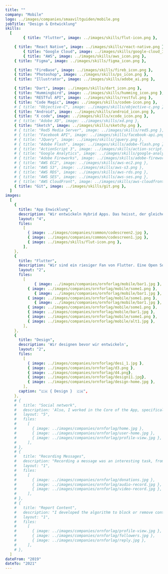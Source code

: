 ```yaml
---
title: ""
company: "Mobile"
logo: ../images/companies/smaaviltguiden/mobile.png
jobTitle: "Design & Entwicklung"
skills:
  [
        { title: "Flutter", image: ../images/skills/flut-icon.png },

    { title: "React Native", image: ../images/skills/react-native.png },
        { title: "Google Cloud", image: ../images/skills/google-cloud_Icon.png },
        { title: "AWS", image: ../images/skills/aws_icon.png },
    { title: "Figma", image: ../images/skills/figma_icon.png },

    { title: "FireBase", image: ../images/skills/fireb_icon.png },
    { title: "Photoshop", image: ../images/skills/ps_icon.png },
    { title: "Illustrator", image: ../images/skills/adobe_ai.png },

    { title: "Dart", image: ../images/skills/dart_icon.png },
    { title: "Hummingbird", image: ../images/skills/humming_icon.png },
    { title: "RESTful API", image: ../images/skills/restful.png },
    { title: "Code Magic", image: ../images/skills/codem-icon.png },
    # { title: "Objective-C", image: ../images/skills/objective-c.png },
    { title: "Android", image: ../images/skills/android_icon.png },
    { title: "X code", image: ../images/skills/xcode_icon.png },
    # { title: "Adobe XD", image: ../images/skills/xd.png },
    { title: "Sketch", image: ../images/skills/sketchy.png },
    # { title: "Red5 Media Server", image: ../images/skills/red5.png },
    # { title: "Facebook API", image: ../images/skills/facebook-api.png },
    # { title: "JQuery", image: ../images/skills/jquery.png },
    # { title: "Adobe Flash", image: ../images/skills/adobe-flash.png },
    # { title: "ActionScript 3", image: ../images/skills/action-script.png },
    # { title: "Google Analytics", image: ../images/skills/google-analytics.png },
    # { title: "Adobe Fireworks", image: ../images/skills/adobe-firework.png },
    # { title: "AWS EC2", image: ../images/skills/aws-ec2.png },
    # { title: "AWS S3", image: ../images/skills/aws-s3.png },
    # { title: "AWS RDS", image: ../images/skills/aws-rds.png },
    # { title: "AWS SES", image: ../images/skills/aws-ses.png },
    # { title: "AWS CloudFront", image: ../images/skills/aws-cloudfront.png },
    { title: "Git", image: ../images/skills/git.png },
  ]
images:
  [
    {
      title: "App Enwicklung",
      description: "Wir entwickeln Hybrid Apps. Das heisst, der gleiche Code wird für IoS und Android benutzt. Dadurch sparen wir Zeit und Geld.",
      layout: "4",
      files:
        [
          { image: ../images/companies/common/codescreen2.jpg },
          { image: ../images/companies/common/codescreen1.jpg },
          { image: ../images/skills/flut-icon.png },
        ],
    },
    {
      title: "Flutter",
      description: "Wir sind ein riesiger Fan von Flutter. Eine Open Source Geschichte von Google",
      layout: "2",
      files:
        [
             { image: ../images/companies/ornforlag/mobile/bar1.jpg },
          { image: ../images/companies/ornforlag/mobile/some1.png },
             { image: ../images/companies/ornforlag/mobile/bar1.jpg },
          { image: ../images/companies/ornforlag/mobile/some1.png },
             { image: ../images/companies/ornforlag/mobile/bar1.jpg },
          { image: ../images/companies/ornforlag/mobile/some1.png },
          { image: ../images/companies/ornforlag/mobile/bar1.jpg },
          { image: ../images/companies/ornforlag/mobile/some1.png },
          { image: ../images/companies/ornforlag/mobile/alt1.jpg },
        ],
    },
    {
      title: "Design",
      description: 'Wir designen bevor wir entwickeln',
      layout: "2",
      files:
        [
          { image: ../images/companies/ornforlag/desi_1.jpg },
          { image: ../images/companies/ornforlag/d3.png },
          { image: ../images/companies/ornforlag/d4.png},
          { image: ../images/companies/ornforlag/design11.jpg},
          { image: ../images/companies/ornforlag/design-home.jpg },
        ],
      caption: "🇨🇭 { Design }  🇨🇭",
    },
    # {
    #   title: "Social network",
    #   description: 'Also, I worked in the Core of the App, specifically in the sections of feed of posts, show publications of users, I implemented the API''s of Facebook, Youtube and Twitter to upload the messages "Video, audio or Text" to those platforms.',
    #   layout: "5",
    #   files:
    #     [
    #       { image: ../images/companies/ornforlag/home.jpg },
    #       { image: ../images/companies/ornforlag/user-home.jpg },
    #       { image: ../images/companies/ornforlag/profile-view.jpg },
    #     ],
    # },
    # {
    #   title: "Recording Messages",
    #   description: "Recording a message was an interesting task, from the desktop version the streaming was sent directly to Red5 Media Server.",
    #   layout: "1",
    #   files:
    #     [
    #       { image: ../images/companies/ornforlag/donations.jpg },
    #       { image: ../images/companies/ornforlag/audio-record.jpg },
    #       { image: ../images/companies/ornforlag/video-record.jpg },
    #     ],
    # },
    # {
    #   title: "Report Content",
    #   description: "I developed the algorithm to block or remove content that went against the terms of use.",
    #   layout: "1",
    #   files:
    #     [
    #       { image: ../images/companies/ornforlag/profile-view.jpg },
    #       { image: ../images/companies/ornforlag/followers.jpg },
    #       { image: ../images/companies/ornforlag/reply.jpg },
    #     ],
    # },
  ]
dateFrom: "2019"
dateTo: "2021"
---
```

<!-- 
- Responsible for the analysis, design and programming of the mobile application in Objective C for iOS
- In charge of the development of the application for Red5 in Java
- Construction of the bot for optimization of video, audio and images of the platform
- Creation of multiple APIs RESTful PHP
- In charge of the graphical interface of ornforlag.no -->
